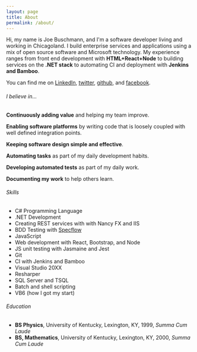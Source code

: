 ```yaml
---
layout: page
title: About
permalink: /about/
---
```


Hi, my name is Joe Buschmann, and I'm a software developer living and working in Chicagoland. I build enterprise services and applications using a mix of open source software and Microsoft technology. My experience ranges from front end development with **HTML+React+Node** to building services on the **.NET stack** to automating CI and deployment with **Jenkins and Bamboo**.

You can find me on <a href="http://www.linkedin.com/in/joebuschmann">LinkedIn</a>, <a href="https://twitter.com/joebuschmann">twitter</a>, <a href="https://github.com/joebuschmann">github</a>, and <a href="https://www.facebook.com/joe.buschmann">facebook</a>.

###### I believe in...

__Continuously adding value__ and helping my team improve.

__Enabling software platforms__ by writing code that is loosely coupled with well defined integration points.

__Keeping software design simple and effective__.

__Automating tasks__ as part of my daily development habits.

__Developing automated tests__ as part of my daily work.

__Documenting my work__ to help others learn.

###### Skills

* C# Programming Language
* .NET Development
* Creating REST services with with Nancy FX and IIS
* BDD Testing with [Specflow](http://www.specflow.org/)
* JavaScript
* Web development with React, Bootstrap, and Node
* JS unit testing with Jasmaine and Jest
* Git
* CI with Jenkins and Bamboo
* Visual Studio 20XX
* Resharper
* SQL Server and TSQL
* Batch and shell scripting
* VB6 (how I got my start)

###### Education

* __BS Physics__, University of Kentucky, Lexington, KY, 1999, _Summa Cum Laude_
* __BS, Mathematics__, University of Kentucky, Lexington, KY, 2000, _Summa Cum Laude_
